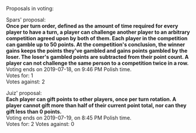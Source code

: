 Proposals in voting:  

Spars' proposal:  
**Once per turn order, defined as the amount of time required for every player to have a turn, a player can challenge another player to an arbitrary competition agreed upon by both of them. Each player in the competition can gamble up to 50 points. At the competition's conclusion, the winner gains keeps the points they've gambled and gains points gambled by the loser. The loser's gambled points are subtracted from their point count. A player can not challenge the same person to a competition twice in a row.**  
Voting ends on 2019-07-18, on 9:46 PM Polish time.  
Votes for: 1  
Votes against: 2

Juiz' proposal:  
**Each player can gift points to other players, once per turn rotation. A player cannot gift more than half of their current point total, nor can they gift less than 0 points.**  
Voting ends on 2019-07-19, on 8:45 PM Polish time.  
Votes for: 2
Votes against: 0
